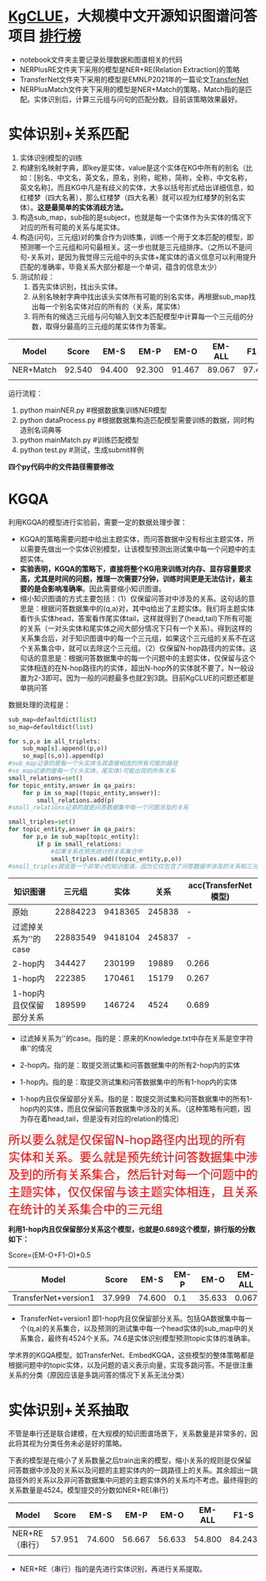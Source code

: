 # [KgCLUE](https://github.com/CLUEbenchmark/KgCLUE)，大规模中文开源知识图谱问答项目 [排行榜](https://www.cluebenchmarks.com/kgclue.html)


- notebook文件夹主要记录处理数据和图谱相关的代码
- NERPlusRE文件夹下采用的模型是NER+RE(Relation Extraction)的策略
- TransferNet文件夹下采用的模型是EMNLP2021年的一篇论文[TransferNet](https://github.com/shijx12/TransferNet)
- NERPlusMatch文件夹下采用的模型是NER+Match的策略，Match指的是匹配。实体识别后，计算三元组与问句的匹配分数。目前该策略效果最好。

# 实体识别+关系匹配

1. 实体识别模型的训练
2. 构建别名映射字典，即key是实体，value是这个实体在KG中所有的别名（比如：[别名、中文名，英文名，原名，别称，昵称，简称，全称，中文名称，英文名称]，而且KG中凡是有歧义的实体，大多以括号形式给出详细信息，如红楼梦（四大名著），那么红楼梦（四大名著）就可以视为红楼梦的别名实体）。**这是最简单的实体消歧方法。**
3. 构造sub_map，sub指的是subject，也就是每一个实体作为头实体的情况下对应的所有可能的关系与尾实体。
4. 构造(问句，三元组)对的集合作为训练集，训练一个用于文本匹配的模型，即预测哪一个三元组和问句最相关。这一步也就是三元组排序。（之所以不是问句-关系对，是因为我觉得三元组中的头实体+尾实体的语义信息可以利用提升匹配的准确率，毕竟关系大部分都是一个单词，蕴含的信息太少）
5. 测试阶段：
   1. 首先实体识别，找出头实体。
   2. 从别名映射字典中找出该头实体所有可能的别名实体，再根据sub_map找出每一个别名实体对应的所有的（关系，尾实体）
   3. 将所有的候选三元组与问句输入到文本匹配模型中计算每一个三元组的分数，取得分最高的三元组的尾实体作为答案。

| Model          | Score  | EM-S   | EM-P   | EM-O   | EM-ALL | F1-S   | F1-P   | F1-O   | F1-ALL |
| -------------- | ------ | ------ | ------ | ------ | ------ | ------ | ------ | ------ | ------ |
| NER+Match | 	92.540|	94.400|	92.300|	91.467|	89.067	|97.432	|95.266	|93.612	|95.492
|                |        |        |        |        |        |        |        |        |        |


运行流程：
1. python mainNER.py #根据数据集训练NER模型
2. python dataProcess.py #根据数据集构造匹配模型需要训练的数据，同时构造别名词典等
3. python mainMatch.py #训练匹配模型
4. python test.py #测试，生成submit样例

**四个py代码中的文件路径需要修改**


# KGQA



利用KGQA的模型进行实验前，需要一定的数据处理步骤：

- KGQA的策略需要问题中给出主题实体，而问答数据中没有标出主题实体，所以需要先做出一个实体识别模型，让该模型预测出测试集中每一个问题中的主题实体。
- **实验表明，KGQA的策略下，直接将整个KG用来训练对内存、显存容量要求高，尤其是时间的问题，推理一次需要7分钟，训练时间更是无法估计，最主要的是会影响准确率**。因此需要缩小知识图谱。
- 缩小知识图谱的方式主要包括：（1）仅保留问答对中涉及的关系。这句话的意思是：根据问答数据集中的(q,a)对，其中q给出了主题实体。我们将主题实体看作头实体head，答案看作尾实体tail，这样就得到了(head,tail)下所有可能的关系（一对头实体和尾实体之间大部分情况下只有一个关系）。得到这样的关系集合后，对于知识图谱中的每一个三元组，如果这个三元组的关系不在这个关系集合中，就可以去除这个三元组。（2）仅保留N-hop路径内的实体。这句话的意思是：根据问答数据集中的每一个问题中的主题实体，仅保留与这个实体相连的在N-hop路径内的实体，超出N-hop外的实体就不要了。N一般设置为2-3即可。因为一般的问题最多也就2到3跳。目前KgCLUE的问题还都是单挑问答



数据处理的流程是：

```python
sub_map=defaultdict(list)
so_map=defaultdict(list)

for s,p,o in all_triplets:
    sub_map[s].append((p,o))
    so_map[(s,o)].append(p)
#sub_map记录的是每一个头实体与其直接相连的所有可能的路径
#so_map记录的是每一个(头实体，尾实体)可能出现的所有关系
small_relations=set()
for topic_entity,answer in qa_pairs:
    for p in so_map[(topic_entity,answer)]:
        small_relations.add(p)
#small_relations记录的就是问答数据集中每一个问题涉及的关系

small_triples=set()
for topic_entity,answer in qa_pairs:
    for p,o in sub_map[topic_entity]:
        if p in small_relations:
            #如果关系在预先统计的关系集合中
            small_triples.add((topic_entity,p,o))
#small_triples就会是一个非常小的知识图谱，因为它仅包含了问答数据中涉及的关系和三元组
```





| 知识图谱                | 三元组   | 实体    | 关系   | acc(TransferNet模型) |
| ----------------------- | -------- | ------- | ------ | -------------------- |
| 原始                    | 22884223 | 9418365 | 245838 | -                    |
| 过滤掉关系为''的case    | 22883549 | 9418104 | 245837 | -                    |
| 2-hop内                 | 344427   | 230199  | 19889  | 0.266                |
| 1-hop内                 | 222385   | 170461  | 15179  | 0.267                |
| 1-hop内且仅保留部分关系 | 189599   | 146724  | 4524   | 0.689                |

- 过滤掉关系为''的case。指的是：原来的Knowledge.txt中存在关系是空字符串''的情况

- 2-hop内。指的是：取提交测试集和问答数据集中的所有2-hop内的实体

- 1-hop内。指的是：取提交测试集和问答数据集中的所有1-hop内的实体
- 1-hop内且仅保留部分关系。指的是：取提交测试集和问答数据集中的所有1-hop内的实体，而且仅保留问答数据集中涉及的关系。（这种策略有问题，因为存在着head,tail，但是没有对应的relation的情况）



<font color=red size= 5>所以要么就是仅保留N-hop路径内出现的所有实体和关系。要么就是预先统计问答数据集中涉及到的所有关系集合，然后针对每一个问题中的主题实体，仅仅保留与该主题实体相连，且关系在统计的关系集合中的三元组</font>



**利用1-hop内且仅保留部分关系这个模型，也就是0.689这个模型，排行版的分数如下：**

Score=(EM-O+F1-O)*0.5

| Model                | Score  | EM-S   | EM-P | EM-O   | EM-ALL | F1-S   | F1-P   | F1-O   | F1-ALL |
| -------------------- | ------ | ------ | ---- | ------ | ------ | ------ | ------ | ------ | ------ |
| TransferNet+version1 | 37.999 | 74.600 | 0.1  | 35.633 | 0.067  | 84.243 | 23.733 | 40.366 | 54.921 |

- TransferNet+version1 即1-hop内且仅保留部分关系。包括QA数据集中每一个(q,a)的关系集合，以及预测的测试集中每一个head实体的sub_map中的关系集合，最终有4524个关系。74.6是实体识别模型预测topic实体的准确率。



学术界的KGQA模型。如TransferNet、EmbedKGQA，这些模型的整体策略都是根据问题中的topic实体，以及问题的语义表示向量，实现多跳问答。不是很注重关系的分类（原因应该是多跳问答的情况下关系无法分类）





# 实体识别+关系抽取

不管是串行还是联合建模，在大规模的知识图谱场景下，关系数量是非常多的，因此将其视为分类任务未必是好的策略。

下表的模型是在缩小了关系数量之后train出来的模型，缩小关系的规则是仅保留问答数据中涉及的关系以及问题的主题实体内的一跳路径上的关系。其余超出一跳路径外的关系以及非问答数据集中问题的主题实体外的关系均不考虑。最终得到的关系数量是4524。模型提交的分数如NER+RE(串行)

| Model          | Score  | EM-S   | EM-P   | EM-O   | EM-ALL | F1-S   | F1-P   | F1-O   | F1-ALL |
| -------------- | ------ | ------ | ------ | ------ | ------ | ------ | ------ | ------ | ------ |
| NER+RE（串行） | 57.951 | 74.600 | 56.667 | 56.633 | 54.800 | 84.243 | 71.648 | 59.269 | 72.737 |
|                |        |        |        |        |        |        |        |        |        |

- NER+RE（串行）指的是先进行实体识别，再进行关系提取。
